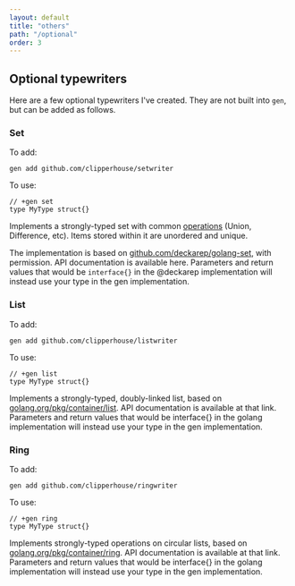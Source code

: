 ```yaml
---
layout: default
title: "others"
path: "/optional"
order: 3
---
```


## Optional typewriters

Here are a few optional typewriters I've created. They are not built into `gen`, but can be added as follows.

### Set

To add:

	gen add github.com/clipperhouse/setwriter

To use:

	// +gen set
	type MyType struct{}

Implements a strongly-typed set with common [operations](http://godoc.org/github.com/deckarep/golang-set) (Union, Difference, etc). Items stored within it are unordered and unique.

The implementation is based on [github.com/deckarep/golang-set](https://github.com/deckarep/golang-set), with permission. API documentation is available here. Parameters and return values that would be `interface{}` in the @deckarep implementation will instead use your type in the gen implementation.

### List

To add:

	gen add github.com/clipperhouse/listwriter

To use:

	// +gen list
	type MyType struct{}

Implements a strongly-typed, doubly-linked list, based on [golang.org/pkg/container/list](https://golang.org/pkg/container/list). API documentation is available at that link. Parameters and return values that would be interface{} in the golang implementation will instead use your type in the gen implementation.

### Ring

To add:

	gen add github.com/clipperhouse/ringwriter

To use:

	// +gen ring
	type MyType struct{}

Implements strongly-typed operations on circular lists, based on [golang.org/pkg/container/ring](https://golang.org/pkg/container/ring). API documentation is available at that link. Parameters and return values that would be interface{} in the golang implementation will instead use your type in the gen implementation.
